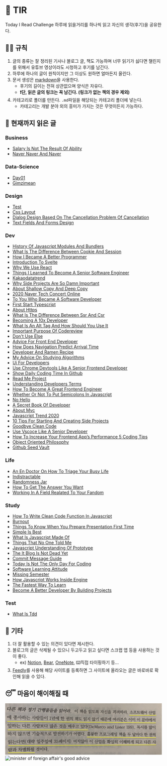 # 📖 TIR
Today I Read Challenge
하루에 읽을거리를 하나씩 읽고 자신의 생각(후기)을 공유한다.   

## 👩‍⚖️ 규칙  

1. 글의 종류는 잘 정리된 기사나 블로그 글, 책도 가능하며 너무 읽기가 싫다면 챌린지를 위해서 유튜브 영상이라도 시청하고 후기를 남긴다. 
2. 하루에 하나의 글이 원칙이지만 그 이상도 원하면 얼마든지 올린다. 
3. 문서 생성은 [markdown](https://gist.github.com/ihoneymon/652be052a0727ad59601)을 사용한다.   
    - 후기의 길이는 전혀 상관없으며 양식은 자유다.  
    - **❗단, 읽은 글의 링크는 꼭 남긴다. (링크가 없는 책의 경우 제외)** 
4. 카테고리로 폴더를 만든다. `.md`파일을 해당되는 카테고리 폴더에 넣는다.   
    - 카테고리는 개발 분야 외의 흥미가 가지는 것은 무엇이든지 가능하다.   

## 📰 현재까지 읽은 글  
### Business

- [Salary Is Not The Result Of Ability](Business/Salary-is-not-the-result-of-ability..md)
- [Naver Naver And Naver](Business/naver-naver-and-naver.md)

### Data-Science

- [Day01](Data-Science/Day01.md)
- [Gimzimean](Data-Science/GIMZIMEAN.md)

### Design

- [Test](Design/test.md)
- [Css Layout](Design/css-layout.md)
- [Dialog Design Based On The Cancellation Problem Of Cancellation](Design/dialog-design-based-on-the-cancellation-problem-of-cancellation.md)
- [Text Fields And Forms Design](Design/text-fields-and-forms-design.md)

### Dev

- [History Of Javascript Modules And Bundlers](Dev/history-of-javascript-modules-and-bundlers.md)
- [What Is The Difference Between Cookie And Session](Dev/what-is-the-difference-between-cookie-and-session.md)
- [How I Became A Better Programmer](Dev/how-i-became-a-better-programmer.md)
- [Introduction To Svelte](Dev/introduction-to-svelte.md)
- [Why We Use React](Dev/why-we-use-react.md)
- [Things I Learned To Become A Senior Software Engineer](Dev/things-i-learned-to-become-a-senior-software-engineer.md)
- [Kakaodatatrend](Dev/kakaodatatrend.md)
- [Why Side Projects Are So Damn Important](Dev/why-side-projects-are-so-damn-important.md)
- [About Shallow Copy And Deep Copy](Dev/about-shallow-copy-and-deep-copy.md)
- [2020 Naver Tech Concert Online](Dev/2020-naver-tech-concert-online.md)
- [To You Who Became A Software Developer](Dev/to-you-who-became-a-software-developer.md)
- [First Start Typescript](Dev/first-start-typescript.md)
- [About Https](Dev/about-https.md)
- [What Is The Difference Between Ssr And Csr](Dev/what-is-the-difference-between-SSR-and-CSR.md)
- [Becoming A 10x Developer](Dev/becoming-a-10x-developer.md)
- [What Is An Alt Tag And How Should You Use It](Dev/what-is-an-alt-tag-and-how-should-you-use-it.md)
- [Important Purpose Of Codereview](Dev/important-purpose-of-codereview.md)
- [Don't Use Else](Dev/don't-use-else.md)
- [Advice For Front End Developer](Dev/advice-for-front-end-developer.md)
- [How Does Navigation Predict Arrival Time](Dev/how-does-navigation-predict-arrival-time.md)
- [Developer And Ramen Recipe](Dev/developer-and-ramen-recipe.md)
- [My Advice On Studying Algorithms](Dev/my-advice-on-studying-algorithms.md)
- [Ui For Developers](Dev/ui-for-developers.md)
- [Use Chrome Devtools Like A Senior Frontend Developer](Dev/use-chrome-devTools-like-a-senior-frontend-developer.md)
- [Show Daily Coding Time In Github](Dev/show-daily-coding-time-in-github.md)
- [Read Me Project](Dev/read-me-project.md)
- [Understanding Developers Terms](Dev/understanding-developers-terms.md)
- [How To Become A Great Frontend Engineer](Dev/how-to-become-a-great-frontend-engineer.md)
- [Whether Or Not To Put Semicolons In Javascript](Dev/whether-or-not-to-put-semicolons-in-javaScript.md)
- [No Hello](Dev/no-hello.md)
- [A Secret Book Of Developer](Dev/a-secret-book-of-developer.md)
- [About Mvc](Dev/about-mvc.md)
- [Javascript Trend 2020](Dev/javascript-trend-2020.md)
- [10 Tips For Starting And Creating Side Projects](Dev/10-tips-for-starting-and-creating-side-projects.md)
- [Goodbye Clean Code](Dev/goodbye-clean-code.md)
- [Use Vscoce Like A Senior Developer](Dev/use-vscoce-like-a-senior-developer.md)
- [How To Increase Your Frontend App’s Performance 5 Coding Tips](Dev/how-to-increase-your-frontend-app’s-performance-5-coding-tips.md)
- [Object Oriented Philosophy](Dev/object-oriented-philosophy.md)
- [Github Seed Vault](Dev/github-seed-vault.md)

### Life

- [An En Doctor On How To Triage Your Busy Life](Life/an-en-doctor-on-how-to-triage-your-busy-life.md)
- [Indistractable](Life/indistractable.md)
- [Randomness Jar](Life/randomness-jar.md)
- [How To Get The Answer You Want](Life/how-to-get-the-answer-you-want.md)
- [Working In A Field Realated To Your Fandom](Life/working-in-a-field-realated-to-your-fandom.md)

### Study

- [How To Write Clean Code Function In Javascript](Study/how-to-write-clean-code-function-in-javascript.md)
- [Burnout](Study/burnout.md)
- [Things To Know When You Prepare Presentation First Time](Study/things-to-know-when-you-prepare-presentation-first-time.md)
- [Simple Is Best](Study/simple-is-best.md)
- [What Is Javascript Made Of](Study/what-is-javascript-made-of.md)
- [Things That No One Told Me](Study/things-that-no-one-told-me.md)
- [Javascript Understanding Of Prototype](Study/javascript-understanding-of-prototype.md)
- [The It Blog Is Not Dead Yet](Study/the-IT-blog-is-not-dead-yet.md)
- [Commit Message Guide](Study/commit-message-guide.md)
- [Today Is Not The Only Day For Coding](Study/today-is-not-the-only-day-for-coding.md)
- [Software Learning Attitude](Study/software-learning-attitude.md)
- [Missing Semester](Study/missing-semester.md)
- [How Javascript Works Inside Engine](Study/how-javascript-works-inside-engine.md)
- [The Fastest Way To Learn](Study/the-fastest-way-to-learn.md)
- [Become A Better Developer By Building Projects](Study/become-a-better-developer-by-building-projects.md)

### Test

- [What Is Tdd](Test/what-is-TDD.md)

## 💬 기타  
1. 더 잘 활용할 수 있는 의견이 있다면 제시한다.  
2. 블로그의 글은 삭제될 수 있으니 두고두고 읽고 싶다면 스크랩 앱 등을 사용하는 것이 좋다.  
    - ex) [Notion](https://www.notion.so/), [Bear](https://bear.app/), [OneNote](https://www.onenote.com/), ⌨️직접 타이핑하기 등...
3. [Feedly](https://feedly.com/)를 사용해 해당 사이트를 등록하면 그 사이트에 올라오는 글은 바로바로 확인해 읽을 수 있다.   


## 😴 마음이 해이해질 때 

![code-complete2](img/IMG_7770.jpg)
![minister of foreign affair's good advice](img/kang.png)

